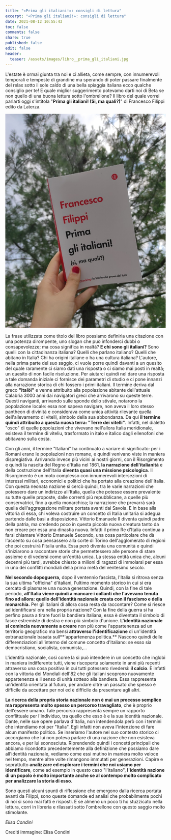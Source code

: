 ```yaml
---
title: "«Prima gli italiani!»: consigli di lettura"
excerpt: "«Prima gli italiani!»: consigli di lettura"
date: 2021-08-12 10:55:43
toc: false
comments: false
share: true
published: false
edit: false
header:
  teaser: /assets/images/libro__prima_gli_italiani.jpg
---
```

L'estate è ormai giunta tra noi e ci allieta, come sempre, con innumerevoli temporali e tempeste di grandine ma sperando di poter passare finalmente del relax sotto il sole caldo di una bella spiaggia italiana ecco qualche consiglio per te! E quale miglior suggerimento potevamo darti noi di Beta se non quello di una buona lettura sotto l'ombrellone? Il libro del quale vorrei parlarti oggi s'intitola "**Prima gli italiani! (Si, ma quali?)**" di Francesco Filippi edito da Laterza.

![](/assets/images/libro__prima_gli_italiani.jpg "Libro «Prima gli italiani!»")

La frase utilizzata come titolo del libro possiamo definirla una citazione con una potenza dirompente, uno slogan che può infonderci dubbi o consapevolezze; ma cosa significa in realtà? **E chi sono gli italiani?** Sono quelli con la cittadinanza italiana? Quelli che parlano italiano? Quelli che abitano in Italia? Chi ha origini italiane o ha una cultura italiana? L'autore, nella prima parte del suo saggio, ci vuole porre quindi davanti a un quesito del quale raramente ci siamo dati una risposta o ci siamo mai posti in realtà; un quesito di non facile risoluzione. Per aiutarci quindi nel dare una risposta a tale domanda iniziale ci fornisce dei parametri di studio e ci pone innanzi alla narrazione storica di chi fossero i primi italiani. Il termine deriva dal greco **"italòi"** e venne attribuito alla popolazione abitante dell'attuale Calabria 3000 anni dai navigatori greci che arrivarono su queste terre. Questi naviganti, arrivando sulle sponde dello stivale, notarono la popolazione locale: essa non sapeva navigare, non aveva il loro stesso pantheon di divinità e considerava come unica attività rilevante quella dell'allevamento di vitelli, simbolo della sua abbondanza. Da qui **il termine quindi attribuito a questa nuova terra: "Terre dei vitelli"**. Infatti, nel dialetto "osco" di quelle popolazioni che vivevano nell'allora Italia meridionale, esisteva il termine di viteliu, trasformato in italo e italico dagli ellenofoni che abitavano sulla costa.

Con gli anni, il termine "Italiani" ha continuato a variare di significato: per i Romani erano le popolazioni non romane, e quindi venivano viste in maniera dispregiativa. Arrivando invece più vicini ai nostri giorni, con il Risorgimento e quindi la nascita del Regno d'Italia nel 1861, **la narrazione dell'italianità** e della costruzione dell'Italia **diventa quasi una missione psicologica**. Il Risorgimento è un moto complesso con innumerevoli intersezioni di interessi militari, economici e politici che ha portato alla creazione dell'Italia. Con questa neonata nazione si cercò quindi, tra le varie narrazioni che potessero dare un indirizzo all'Italia, quella che potesse essere prevalente su tutte quelle proposte, dalle correnti più repubblicane, a quelle più conservatrici, fino a quella monarchica; la narrazione che prevarrà sarà quella dell'aggregazione militare portata avanti dai Savoia. E in base alla vittoria di essa, chi voleva costruire un concetto di Italia unitaria si adegua partendo dalle basi a disposizione. Vittorio Emanuele II diventa quindi padre della patria, ma credendo poco in questa piccola nuova creatura tanto da non creare per essa una dinastia nuova. Infatti il primo Re d'Italia continua a farsi chiamare Vittorio Emanuele Secondo, una cosa particolare che dà l'accento su cosa pensassero alla corte di Torino dell'agglomerato di regioni che poi costruirà l'Italia unita. Essa però diventa una comunità e quindi s'iniziarono a raccontare storie che permettessero alle persone di stare assieme e di vedersi come un'entità unica. La stessa entità unica che, alcuni decenni più tardi, avrebbe chiesto a milioni di ragazzi di immolarsi per essa in uno dei conflitti mondiali della prima metà del ventesimo secolo.

**Nel secondo dopoguerra,** dopo il ventennio fascista, l'Italia si ritrova senza la sua ultima "officina" d'italiani, l'ultimo momento storico in cui si era cercato di plasmare una nuova generazione. Quindi, con la fine di tale periodo, **all'Italia viene quindi a mancare i collanti che l'avevano tenuta fino ad allora: quello dell'identità nazionale creata con il fascismo e della monarchia.** Per gli italiani di allora cosa resta da raccontare? Come si riesce ad identificarsi ora nella propria nazione? Con la fine della guerra si ha perfino paura a tirare fuori la bandiera italiana, essa è diventata il simbolo di fasce estremiste di destra e non più simbolo d'unione. **L'identità nazionale si comincia nuovamente a creare** non più come l'appartenenza ad un territorio geografico ma bensì **attraverso l'identificazione** di un'identità extranazionale basata sull**'appartenenza politica.** Nascono quindi delle differenziazioni all'interno del comune concetto d'italiano: se esso sia democristiano, socialista, comunista,...

L'identità nazionale, così come la si può intendere in un concetto che inglobi in maniera indifferente tutti, viene riscoperta solamente in anni più recenti attraverso una cosa positiva in cui tutti potessero rivedersi: **il calcio**. È infatti con la vittoria dei Mondiali dell'82 che gli italiani scoprono nuovamente appartenenza e il senso di unità sotteso alla bandiera. Essa rappresenta un'identità orientata al futuro, per andare oltre un passato che spesso è difficile da accettare per noi ed è difficile da presentare agli altri.

**La ricerca della propria storia nazionale non è mai un processo semplice ma rappresenta molto spesso un percorso travagliato**, che è proprio dell'essere umano. Tale percorso rappresenta sempre un rapporto conflittuale per l'individuo, tra quello che esso è e la sua identità nazionale. Dante, nelle sue opere parlava d'Italia, non intendendola però con i termini che intendiamo noi per "Italia". Egli infatti non aveva l'intenzione di fare alcun manifesto politico. Se inseriamo l'autore nel suo contesto storico ci accorgiamo che lui non poteva parlare di una nazione che non esisteva ancora, e per lui sconosciuta. Riprendendo quindi i concetti principali che abbiamo ricondotto precedentemente alla definizione che possiamo dare all'identità nazionale, vediamo come essi mutino in maniera molto veloce nel tempo, mentre altre volte rimangono immutati per generazioni. Capire e soprattutto **analizzare ed esplorare i termini che noi usiamo per identificare**, come ad esempio in questo caso "l'italiano", **l'identità nazione di un popolo è molto importante anche se al contempo molto complicato per analizzare la storia di esso**.

Sono questi alcuni spunti di riflessione che emergono dalla ricerca portata avanti da Filippi, sono queste domande ed analisi che probabilmente pochi di noi si sono mai fatti e risposti. E se almeno un poco ti ho stuzzicato nella lettura, corri in libreria e rilassati sotto l'ombrellone con questo saggio molto stimolante.

*Elisa Condini*

Crediti immagine: Elisa Condini